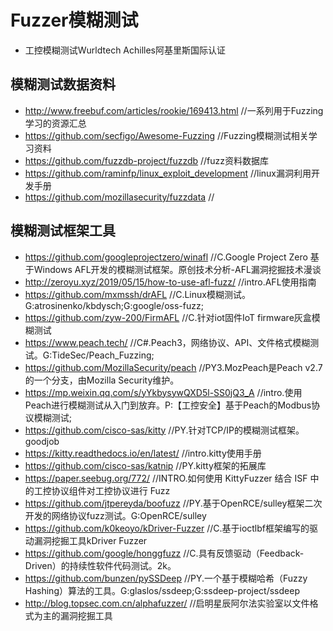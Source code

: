 # Fuzzer模糊测试
- 工控模糊测试Wurldtech Achilles阿基里斯国际认证
## 模糊测试数据资料
- http://www.freebuf.com/articles/rookie/169413.html    //一系列用于Fuzzing学习的资源汇总
- https://github.com/secfigo/Awesome-Fuzzing    //Fuzzing模糊测试相关学习资料
- https://github.com/fuzzdb-project/fuzzdb    //fuzz资料数据库
- https://github.com/raminfp/linux_exploit_development    //linux漏洞利用开发手册
- https://github.com/mozillasecurity/fuzzdata    //
## 模糊测试框架工具
- https://github.com/googleprojectzero/winafl    //C.Google Project Zero 基于Windows AFL开发的模糊测试框架。原创技术分析-AFL漏洞挖掘技术漫谈
- http://zeroyu.xyz/2019/05/15/how-to-use-afl-fuzz/    //intro.AFL使用指南
- https://github.com/mxmssh/drAFL    //C.Linux模糊测试。G:atrosinenko/kbdysch;G:google/oss-fuzz;
- https://github.com/zyw-200/FirmAFL    //C.针对iot固件IoT firmware灰盒模糊测试
- https://www.peach.tech/    //C#.Peach3，网络协议、API、文件格式模糊测试。G:TideSec/Peach_Fuzzing;
- https://github.com/MozillaSecurity/peach    //PY3.MozPeach是Peach v2.7的一个分支，由Mozilla Security维护。
- https://mp.weixin.qq.com/s/yYkbysywQXD5l-SS0jQ3_A    //intro.使用Peach进行模糊测试从入门到放弃。P:【工控安全】基于Peach的Modbus协议模糊测试;
- https://github.com/cisco-sas/kitty    //PY.针对TCP/IP的模糊测试框架。goodjob
- https://kitty.readthedocs.io/en/latest/    //intro.kitty使用手册
- https://github.com/cisco-sas/katnip    //PY.kitty框架的拓展库
- https://paper.seebug.org/772/    //INTRO.如何使用 KittyFuzzer 结合 ISF 中的工控协议组件对工控协议进行 Fuzz
- https://github.com/jtpereyda/boofuzz    //PY.基于OpenRCE/sulley框架二次开发的网络协议fuzz测试。G:OpenRCE/sulley
- https://github.com/k0keoyo/kDriver-Fuzzer    //C.基于ioctlbf框架编写的驱动漏洞挖掘工具kDriver Fuzzer
- https://github.com/google/honggfuzz    //C.具有反馈驱动（Feedback-Driven）的持续性软件代码测试。2k。
- https://github.com/bunzen/pySSDeep    //PY.一个基于模糊哈希（Fuzzy Hashing）算法的工具。G:glaslos/ssdeep;G:ssdeep-project/ssdeep
- http://blog.topsec.com.cn/alphafuzzer/    //启明星辰阿尔法实验室以文件格式为主的漏洞挖掘工具
